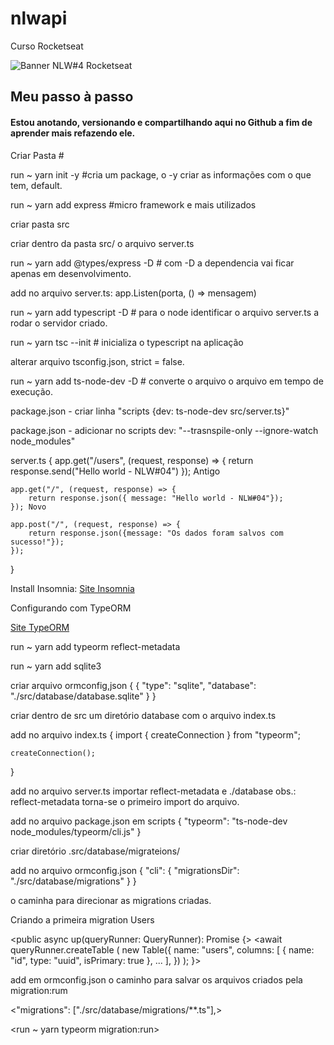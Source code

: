 # nlwapi

Curso Rocketseat

<img src="https://cdn.discordapp.com/attachments/694609874197151754/813851700011335730/NLW04_pack_divulgacao_-_Github.png" alt="Banner NLW#4 Rocketseat">

## Meu passo à passo

#### Estou anotando, versionando e compartilhando aqui no Github a fim de aprender mais refazendo ele.

Criar Pasta #

run ~ yarn init -y #cria um package, o -y criar as informações com o que tem, default.

run ~ yarn add express #micro framework e mais utilizados

criar pasta src

criar dentro da pasta src/ o arquivo server.ts

run ~ yarn add @types/express -D # com -D a dependencia vai ficar apenas em desenvolvimento.

add no arquivo server.ts: app.Listen(porta, () => mensagem)

run ~ yarn add typescript -D # para o node identificar o arquivo server.ts a rodar o servidor criado.

run ~ yarn tsc --init # inicializa o typescript na aplicação

alterar arquivo tsconfig.json, strict = false.

run ~ yarn add ts-node-dev -D # converte o arquivo o arquivo em tempo de execução.

package.json - criar linha "scripts {dev: ts-node-dev src/server.ts}"

package.json - adicionar no scripts dev: "--trasnspile-only --ignore-watch node_modules"

server.ts {
app.get("/users", (request, response) => {
return response.send("Hello world - NLW#04")
}); Antigo

    app.get("/", (request, response) => {
        return response.json({ message: "Hello world - NLW#04"});
    }); Novo

    app.post("/", (request, response) => {
        return response.json({message: "Os dados foram salvos com sucesso!"});
    });

}

Install Insomnia: [Site Insomnia](https://insomnia.rest/)

Configurando com TypeORM

[Site TypeORM](https://typeorm.io/#/)

run ~ yarn add typeorm reflect-metadata

run ~ yarn add sqlite3

criar arquivo ormconfig,json {
{
"type": "sqlite",
"database": "./src/database/database.sqlite"
}
}

criar dentro de src um diretório database com o arquivo index.ts

add no arquivo index.ts {
import { createConnection } from "typeorm";

    createConnection();

}

add no arquivo server.ts importar reflect-metadata e ./database
obs.: reflect-metadata torna-se o primeiro import do arquivo.

add no arquivo package.json em scripts {
"typeorm": "ts-node-dev node_modules/typeorm/cli.js"
}

criar diretório .src/database/migrateions/

add no arquivo ormconfig.json {
"cli": {
"migrationsDir": "./src/database/migrations"
}
}

o caminha para direcionar as migrations criadas.

Criando a primeira migration Users

<public async up(queryRunner: QueryRunner): Promise<void> {>
<await queryRunner.createTable (
new Table({
name: "users",
columns: [
{
name: "id",
type: "uuid",
isPrimary: true
},
...
],
})
);
}>

add em ormconfig.json o caminho para salvar os arquivos criados pela migration:rum

<"migrations": ["./src/database/migrations/**.ts"],>

<run ~ yarn typeorm migration:run>
